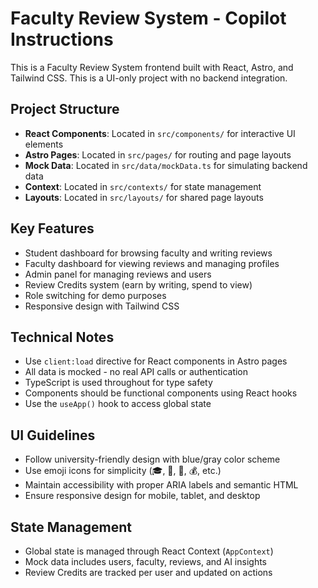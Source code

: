 <!-- Use this file to provide workspace-specific custom instructions to Copilot. For more details, visit https://code.visualstudio.com/docs/copilot/copilot-customization#_use-a-githubcopilotinstructionsmd-file -->

# Faculty Review System - Copilot Instructions

This is a Faculty Review System frontend built with React, Astro, and Tailwind CSS. This is a UI-only project with no backend integration.

## Project Structure

- **React Components**: Located in `src/components/` for interactive UI elements
- **Astro Pages**: Located in `src/pages/` for routing and page layouts
- **Mock Data**: Located in `src/data/mockData.ts` for simulating backend data
- **Context**: Located in `src/contexts/` for state management
- **Layouts**: Located in `src/layouts/` for shared page layouts

## Key Features

- Student dashboard for browsing faculty and writing reviews
- Faculty dashboard for viewing reviews and managing profiles
- Admin panel for managing reviews and users
- Review Credits system (earn by writing, spend to view)
- Role switching for demo purposes
- Responsive design with Tailwind CSS

## Technical Notes

- Use `client:load` directive for React components in Astro pages
- All data is mocked - no real API calls or authentication
- TypeScript is used throughout for type safety
- Components should be functional components using React hooks
- Use the `useApp()` hook to access global state

## UI Guidelines

- Follow university-friendly design with blue/gray color scheme
- Use emoji icons for simplicity (🎓, 📝, 👀, 💰, etc.)
- Maintain accessibility with proper ARIA labels and semantic HTML
- Ensure responsive design for mobile, tablet, and desktop

## State Management

- Global state is managed through React Context (`AppContext`)
- Mock data includes users, faculty, reviews, and AI insights
- Review Credits are tracked per user and updated on actions
